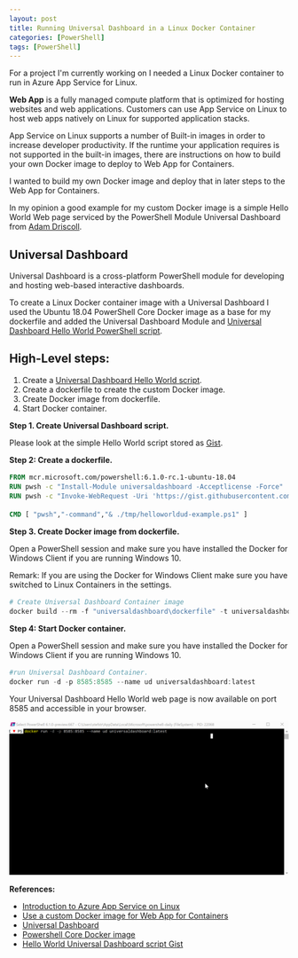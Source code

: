 ```yaml
---
layout: post
title: Running Universal Dashboard in a Linux Docker Container
categories: [PowerShell]
tags: [PowerShell]
---
```


For a project I'm currently working on I needed a Linux Docker container to run in Azure App Service for Linux.

**Web App** is a fully managed compute platform that is optimized for hosting websites and web applications. Customers can use App Service on Linux to host web apps natively on Linux for supported application stacks.

App Service on Linux supports a number of Built-in images in order to increase developer productivity. If the runtime your application requires is not supported in the built-in images, there are instructions on how to build your own Docker image to deploy to Web App for Containers.

I wanted to build my own Docker image and deploy that in later steps to the Web App for Containers.

In my opinion a good example for my custom Docker image is a simple Hello World Web page serviced by the PowerShell Module Universal Dashboard from <a href="https://twitter.com/adamdriscoll" target="_blank">Adam Driscoll</a>.

## Universal Dashboard
Universal Dashboard is a cross-platform PowerShell module for developing and hosting web-based interactive dashboards.

To create a Linux Docker container image with a Universal Dashboard I used the Ubuntu 18.04 PowerShell Core Docker image as a base for my dockerfile and added the Universal Dashboard Module and <a href="https://gist.github.com/stefanstranger/45d8129758eb44b44683c14dba2b8c45" target="_blank">Universal Dashboard Hello World PowerShell script</a>.

## High-Level steps:
1. Create a <a href="https://gist.github.com/stefanstranger/45d8129758eb44b44683c14dba2b8c45" target="_blank">Universal Dashboard Hello World script</a>.
2. Create a dockerfile to create the custom Docker image.
3. Create Docker image from dockerfile.
4. Start Docker container.


**Step 1. Create Universal Dashboard script.**

Please look at the simple Hello World script stored as <a href="https://gist.github.com/stefanstranger/45d8129758eb44b44683c14dba2b8c45" target="_blank">Gist</a>.

**Step 2: Create a dockerfile.**
```dockerfile
FROM mcr.microsoft.com/powershell:6.1.0-rc.1-ubuntu-18.04
RUN pwsh -c "Install-Module universaldashboard -Acceptlicense -Force"
RUN pwsh -c "Invoke-WebRequest -Uri 'https://gist.githubusercontent.com/stefanstranger/45d8129758eb44b44683c14dba2b8c45/raw/875f69a6f988b8d9632a63c155b9658b4d335fe1/HelloWorldUD-Example.ps1' -Method Get -OutFile /tmp/helloworldud-example.ps1"

CMD [ "pwsh","-command","& ./tmp/helloworldud-example.ps1" ]
```

**Step 3. Create Docker image from dockerfile.**

Open a PowerShell session and make sure you have installed the Docker for Windows Client if you are running Windows 10.

Remark:
If you are using the Docker for Windows Client make sure you have switched to Linux Containers in the settings.

```powershell
# Create Universal Dashboard Container image
docker build --rm -f "universaldashboard\dockerfile" -t universaldashboard:latest universaldashboard
```

**Step 4: Start Docker container.**

Open a PowerShell session and make sure you have installed the Docker for Windows Client if you are running Windows 10.

```powershell
#run Universal Dashboard Container.
docker run -d -p 8585:8585 --name ud universaldashboard:latest
```

Your Universal Dashboard Hello World web page is now available on port 8585 and accessible in your browser.

![Universal Dashboard running in Docker container](/assets/uddocker.gif)






**References:**
* <a href="https://docs.microsoft.com/en-us/azure/app-service/containers/app-service-linux-intro" target="_blank">Introduction to Azure App Service on Linux</a>
* <a href="https://docs.microsoft.com/en-us/azure/app-service/containers/tutorial-custom-docker-image" target="_blank">Use a custom Docker image for Web App for Containers</a>
* <a href="https://universaldashboard.io/" target="_blank">Universal Dashboard</a>
* <a href="https://hub.docker.com/r/microsoft/powershell/" target="_blank">Powershell Core Docker image</a>
* <a href="https://gist.github.com/stefanstranger/45d8129758eb44b44683c14dba2b8c45" target="_blank">Hello World Universal Dashboard script Gist</a>
